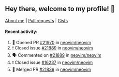 ## Hey there, welcome to my profile! 👋

[About me](https://seandewar.github.io/)
 | [Pull requests](https://github.com/search?p=1&q=author%3Aseandewar+is%3Apr)
 | [Gists](https://gist.github.com/seandewar)

#### Recent activity:

<!--START_SECTION:activity-->
1. 💪 Opened PR [#21970](https://github.com/neovim/neovim/pull/21970) in [neovim/neovim](https://github.com/neovim/neovim)
2. ❗️ Closed issue [#21889](https://github.com/neovim/neovim/issues/21889) in [neovim/neovim](https://github.com/neovim/neovim)
3. 🗣 Commented on [#21889](https://github.com/neovim/neovim/issues/21889) in [neovim/neovim](https://github.com/neovim/neovim)
4. ❗️ Closed issue [#16237](https://github.com/neovim/neovim/issues/16237) in [neovim/neovim](https://github.com/neovim/neovim)
5. 🎉 Merged PR [#21839](https://github.com/neovim/neovim/pull/21839) in [neovim/neovim](https://github.com/neovim/neovim)
<!--END_SECTION:activity-->
